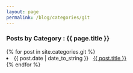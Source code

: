 ```yaml
---
layout: page
permalink: /blog/categories/git
---
```

 
<h3> Posts by Category : {{ page.title }} </h3>

<div class="card">
{% for post in site.categories.git %}
 <li class="category-posts"><span>{{ post.date | date_to_string }}</span> &nbsp; <a href="{{ post.url }}">{{ post.title }}</a></li>
{% endfor %}
</div>
